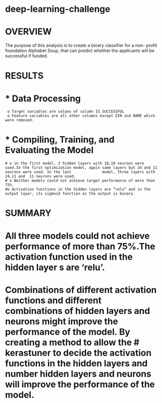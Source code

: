 # deep-learning-challenge
# OVERVIEW
 The purpose of this analysis is to create a binary classifier for a non- profit foundation Alphabet Soup, that can predict whether the applicants will be successful if funded.
# RESULTS
# * Data Processing
	 o Target variables are values of column IS_SUCCESSFUL
	 o Feature variables are all other columns except EIN and NAME which  were removed.

# * Compiling, Training, and Evaluating the Model
	# o in the first model, 2 hidden layers with 18,10 neurons were used.In the first optimization model, again same layers but 24 and 11 neurons were used. In the last 	  	   	  model, three layers with 24,11 and  11 neurons were used.
	# o Neither models could not achieve target performance of more than 75%.
	#o Activation functions in the hidden layers are “relu” and in the output layer, its sigmoid function as the output is binary.

# SUMMARY
# All three models could not achieve performance of more than 75%.The activation function used in the hidden layer s are ‘relu’.
# Combinations of different activation functions and different combinations of hidden layers and neurons might improve the performance of the model. By creating a method to allow 	 the # kerastuner to decide the activation functions in the hidden layers and number hidden layers and neurons will improve the performance of the model.
